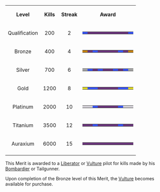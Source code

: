 <table>
<tbody>
<tr class="odd">
<td style="text-align: center;"><p><b>Level</b></p></td>
<td style="text-align: center;"><p><b>Kills</b></p></td>
<td style="text-align: center;"><p><b>Streak</b></p></td>
<td style="text-align: center;"><p><b>Award</b></p></td>
</tr>
<tr class="even">
<td style="text-align: center;"><p>Qualification</p></td>
<td style="text-align: center;"><p>200</p></td>
<td style="text-align: center;"><p>2</p></td>
<td style="text-align: center;"><table class="bigmerit">
<tr>
<td bgcolor="#3B58FE">
</td>
<td bgcolor="#6C377D">
</td>
<td bgcolor="#6C377D">
</td>
<td bgcolor="#6C377D">
</td>
<td bgcolor="#6C377D">
</td>
<td bgcolor="#6C377D">
</td>
<td bgcolor="#6C377D">
</td>
<td bgcolor="#6C377D">
</td>
<td bgcolor="#6C377D">
</td>
<td bgcolor="#3B58FE">
</td>
</tr>
</table></td>
</tr>
<tr class="odd">
<td style="text-align: center;"><p>Bronze</p></td>
<td style="text-align: center;"><p>400</p></td>
<td style="text-align: center;"><p>4</p></td>
<td style="text-align: center;"><table class="bigmerit">
<tr>
<td bgcolor="#C58200">
</td>
<td bgcolor="#6C377D">
</td>
<td bgcolor="#3B58FE">
</td>
<td bgcolor="#6C377D">
</td>
<td bgcolor="#6C377D">
</td>
<td bgcolor="#6C377D">
</td>
<td bgcolor="#6C377D">
</td>
<td bgcolor="#3B58FE">
</td>
<td bgcolor="#6C377D">
</td>
<td bgcolor="#C58200">
</td>
</tr>
</table></td>
</tr>
<tr class="even">
<td style="text-align: center;"><p>Silver</p></td>
<td style="text-align: center;"><p>700</p></td>
<td style="text-align: center;"><p>6</p></td>
<td style="text-align: center;"><table class="bigmerit">
<tr>
<td bgcolor="#AAAAAA">
</td>
<td bgcolor="#3B58FE">
</td>
<td bgcolor="#6C377D">
</td>
<td bgcolor="#3B58FE">
</td>
<td bgcolor="#6C377D">
</td>
<td bgcolor="#6C377D">
</td>
<td bgcolor="#3B58FE">
</td>
<td bgcolor="#6C377D">
</td>
<td bgcolor="#3B58FE">
</td>
<td bgcolor="#AAAAAA">
</td>
</tr>
</table></td>
</tr>
<tr class="odd">
<td style="text-align: center;"><p>Gold</p></td>
<td style="text-align: center;"><p>1200</p></td>
<td style="text-align: center;"><p>8</p></td>
<td style="text-align: center;"><table class="bigmerit">
<tr>
<td bgcolor="#DFD928">
</td>
<td bgcolor="#3B58FE">
</td>
<td bgcolor="#3B58FE">
</td>
<td bgcolor="#6C377D">
</td>
<td bgcolor="#6C377D">
</td>
<td bgcolor="#6C377D">
</td>
<td bgcolor="#6C377D">
</td>
<td bgcolor="#3B58FE">
</td>
<td bgcolor="#3B58FE">
</td>
<td bgcolor="#DFD928">
</td>
</tr>
</table></td>
</tr>
<tr class="even">
<td style="text-align: center;"><p>Platinum</p></td>
<td style="text-align: center;"><p>2000</p></td>
<td style="text-align: center;"><p>10</p></td>
<td style="text-align: center;"><table class="bigmerit">
<tr>
<td bgcolor="#D8D5DC">
</td>
<td bgcolor="#D8D5DC">
</td>
<td bgcolor="#3B58FE">
</td>
<td bgcolor="#6C377D">
</td>
<td bgcolor="#6C377D">
</td>
<td bgcolor="#6C377D">
</td>
<td bgcolor="#6C377D">
</td>
<td bgcolor="#3B58FE">
</td>
<td bgcolor="#D8D5DC">
</td>
<td bgcolor="#D8D5DC">
</td>
</tr>
</table></td>
</tr>
<tr class="odd">
<td style="text-align: center;"><p>Titanium</p></td>
<td style="text-align: center;"><p>3500</p></td>
<td style="text-align: center;"><p>12</p></td>
<td style="text-align: center;"><table class="bigmerit">
<tr>
<td bgcolor="#6C377D">
</td>
<td bgcolor="#6C377D">
</td>
<td bgcolor="#3B58FE">
</td>
<td bgcolor="#6C377D">
</td>
<td bgcolor="#6C377D">
</td>
<td bgcolor="#6C377D">
</td>
<td bgcolor="#6C377D">
</td>
<td bgcolor="#3B58FE">
</td>
<td bgcolor="#6C377D">
</td>
<td bgcolor="#6C377D">
</td>
</tr>
</table></td>
</tr>
<tr class="even">
<td style="text-align: center;"><p>Auraxium</p></td>
<td style="text-align: center;"><p>6000</p></td>
<td style="text-align: center;"><p>15</p></td>
<td style="text-align: center;"><table class="bigmerit">
<tr>
<td bgcolor="#6C377D">
</td>
<td bgcolor="#6C377D">
</td>
<td bgcolor="#6C377D">
</td>
<td bgcolor="#6C377D">
</td>
<td bgcolor="#6C377D">
</td>
<td bgcolor="#6C377D">
</td>
<td bgcolor="#6C377D">
</td>
<td bgcolor="#6C377D">
</td>
<td bgcolor="#6C377D">
</td>
<td bgcolor="#6C377D">
</td>
</tr>
</table></td>
</tr>
<tr class="odd">
<td style="text-align: center;"></td>
<td style="text-align: center;"></td>
<td style="text-align: center;"></td>
<td style="text-align: center;"></td>
</tr>
</tbody>
</table>

This Merit is awarded to a [Liberator](../vehicles/Liberator.md) or
[Vulture](../vehicles/Vulture.md) pilot for kills made by his
[Bombardier](terminology/Bombardier.md) or Tailgunner.

Upon completion of the Bronze level of this Merit, the
[Vulture](../vehicles/Vulture.md) becomes available for purchase.

<!--[category:Merits](category:Merits.md)-->
